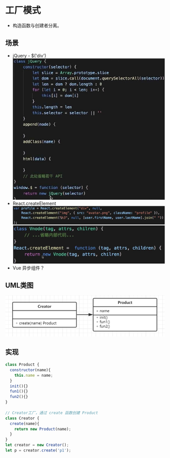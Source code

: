 # 工厂模式
- 构造函数与创建者分离。

## 场景
- jQuery - $('div')
![jQuery与工厂模式](../../images/设计模式_工厂模式_1.jpg)
- React.createElement
![createElement使用方式](../../images/设计模式_工厂模式_2.jpg)
![createElement与工厂模式](../../images/设计模式_工厂模式_3.jpg)
- Vue 异步组件？

## UML类图
![UML类图](../../images/设计模式_工厂模式_4.png)

## 实现
```js
class Product {
  constructor(name){
    this.name = name;
  }
  init(){}
  fun1(){}
  fun2(){}
}

// Creator工厂，通过 create 函数创建 Product
class Creator {
  create(name){
    return new Product(name);
  }
}
let creator = new Creator();
let p = creator.create('p1');
```
